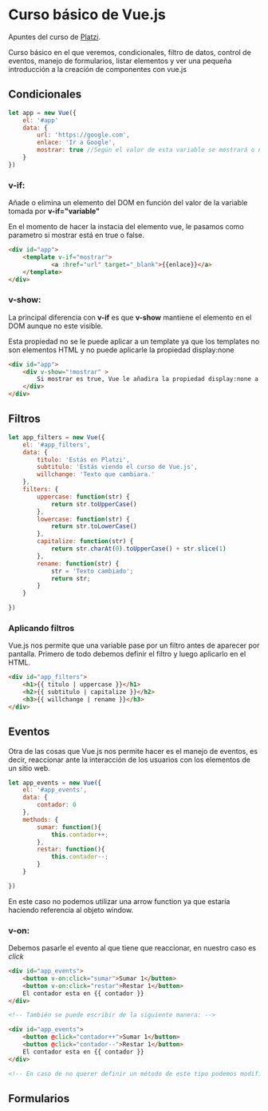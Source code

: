 # Curso básico de Vue.js
Apuntes del curso de [Platzi](https://platzi.com/).

Curso básico en el que veremos, condicionales, filtro de datos, control de eventos, manejo de formularios, listar elementos y ver una pequeña introducción a la creación de componentes con vue.js

## **Condicionales** 
```javascript
let app = new Vue({
    el: '#app'
    data: {
        url: 'https://google.com',
        enlace: 'Ir a Google',
        mostrar: true //Según el valor de esta variable se mostrará o no.
    }
})
```


### **v-if**: 
Añade o elimina un elemento del DOM en función del valor de la variable tomada por **v-if="variable"**

En el momento de hacer la instacia del elemento vue, le pasamos como parametro si mostrar está en true o false. 


```html
<div id="app">
    <template v-if="mostrar">
            <a :href="url" target="_blank">{{enlace}}</a>
    </template>
</div>
```


### **v-show**: 

La principal diferencia con **v-if** es que **v-show** mantiene el elemento en el DOM aunque no este visible. 

Esta propiedad no se le puede aplicar a un template ya que los templates no son elementos HTML y no puede aplicarle la propiedad display:none

```html
<div id="app">
    <div v-show="!mostrar" >
        Si mostrar es true, Vue le añadira la propiedad display:none a este elemento
    </div>
</div>
```

## **Filtros** 

```javascript
let app_filters = new Vue({
    el: '#app_filters',
    data: {
        titulo: 'Estás en Platzi', 
        subtitulo: 'Estás viendo el curso de Vue.js',
        willchange: 'Texto que cambiara.'
    },
    filters: {
        uppercase: function(str) {
            return str.toUpperCase()
        },
        lowercase: function(str) {
            return str.toLowerCase()
        },
        capitalize: function(str) {
            return str.charAt(0).toUpperCase() + str.slice(1)
        },
        rename: function(str) {
            str = 'Texto cambiado';
            return str;
        }
    }

})
```
### **Aplicando filtros**

Vue.js nos permite que una variable pase por un filtro antes de aparecer por pantalla. Primero de todo debemos definir el filtro y luego aplicarlo en el HTML. 

```html
<div id="app_filters">
    <h1>{{ titulo | uppercase }}</h1>
    <h2>{{ subtitulo | capitalize }}</h2>
    <h3>{{ willchange | rename }}</h3>
</div>
```

## **Eventos** 
Otra de las cosas que Vue.js nos permite hacer es el manejo de eventos, es decir, reaccionar ante la interacción de los usuarios con los elementos de un sitio web.

```javascript
let app_events = new Vue({
    el: '#app_events',
    data: {
        contador: 0
    },
    methods: {
        sumar: function(){
            this.contador++;
        },
        restar: function(){
            this.contador--;
        }
    }

})
```
En este caso no podemos utilizar una arrow function ya que estaría haciendo referencia al objeto window. 

### **v-on**:
Debemos pasarle el evento al que tiene que reaccionar, en nuestro caso es *click* 

```html
<div id="app_events">
    <button v-on:click="sumar">Sumar 1</button>
    <button v-on:click="restar">Restar 1</button>
    El contador esta en {{ contador }}
</div>

<!-- También se puede escribir de la siguiente manera: -->

<div id="app_events">
    <button @click="contador++">Sumar 1</button>
    <button @click="contador--">Restar 1</button>
    El contador esta en {{ contador }}
</div>

<!-- En caso de no querer definir un método de este tipo podemos modificar el valor de la variable directamente -->
```

## **Formularios** 

